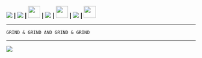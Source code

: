 
 [<img src="https://cdn.discordapp.com/emojis/898443897905233930.gif?size=32">](https://cdn.gotto.tk/files/cpr-akuna-nimhune.weba) **|** [<img src="https://cdn.discordapp.com/emojis/882825087311560724.gif?size=28">](https://me.gotto.tk) **|**  [<img src="https://cdn.gotto.tk/files/gta-ico.png" width=32 height=32>](https://www.rockstargames.com/games/sanandreas) **|**  [<img src="https://cdn.discordapp.com/emojis/913269151483691088.webp?size=28">](https://instagram.com/mlcwa.dckk) **|**  [<img src="https://cdn.discordapp.com/emojis/898071245499818075.gif?size=32" width=32 height=32>](https://cdn.gotto.tk/files/industry-baby.mp3) **|** [<img src="https://cdn.discordapp.com/emojis/946434395819106394.gif?size=32">](https://discord.com/users/817359568945545226) **|** [<img src="https://cdn.discordapp.com/emojis/582658581409693726.webp?size=32" height=32 width=32>](mailto:thedev@gotto.tk)
 
---
```
GRIND & GRIND AND GRIND & GRIND
```
---

[<img src="https://github-readme-quotes.herokuapp.com/quote?theme=midnight-purple&animation=default&layout=default&font=default&quoteCategory=programming">](http://a/%%30%30)

